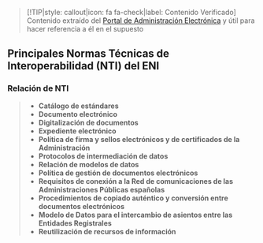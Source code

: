 > [!TIP|style: callout|icon: fa fa-check|label: Contenido Verificado]
> Contenido extraído del [Portal de Administración Electrónica](https://administracionelectronica.gob.es/) y útil para hacer referencia a él en el supuesto

## Principales Normas Técnicas de Interoperabilidad (NTI) del ENI <!-- {docsify-ignore} -->

### Relación de NTI

>* **Catálogo de estándares**
>* **Documento electrónico**
>* **Digitalización de documentos**
>* **Expediente electrónico**
>* **Política de firma y sellos electrónicos y de certificados de la Administración**
>* **Protocolos de intermediación de datos**
>* **Relación de modelos de datos**
>* **Política de gestión de documentos electrónicos**
>* **Requisitos de conexión a la Red de comunicaciones de las Administraciones Públicas españolas**
>* **Procedimientos de copiado auténtico y conversión entre documentos electrónicos**
>* **Modelo de Datos para el intercambio de asientos entre las Entidades Registrales** 
>* **Reutilización de recursos de información**
